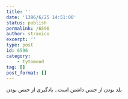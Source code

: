```yaml
---
title: ''
date: '1396/6/25 14:51:00'
status: publish
permalink: /6596
author: straxico
excerpt: ''
type: post
id: 6596
category:
    - tytomood
tag: []
post_format: []
---
```

بلد بودن از جنس داشتن است.. یادگیری از جنس بودن